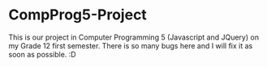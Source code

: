 # CompProg5-Project
This is our project in Computer Programming 5 (Javascript and JQuery) on my Grade 12 first semester. There is so many bugs here and I will fix it as soon as possible. :D
